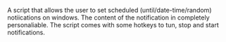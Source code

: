 A script that allows the user to set scheduled (until/date-time/random) notiications on windows. The content of the notification in completely personaliable. 
The script comes with some hotkeys to tun, stop and start notifications. 
